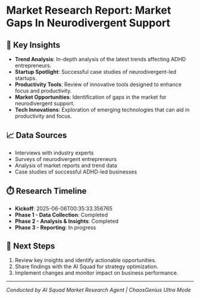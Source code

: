 # Market Research Report: Market Gaps In Neurodivergent Support

## 🚀 Key Insights

- **Trend Analysis**: In-depth analysis of the latest trends affecting
  ADHD entrepreneurs.
- **Startup Spotlight**: Successful case studies of neurodivergent-led
  startups.
- **Productivity Tools**: Review of innovative tools designed to enhance
  focus and productivity.
- **Market Opportunities**: Identification of gaps in the market for
  neurodivergent support.
- **Tech Innovations**: Exploration of emerging technologies that can aid
  in productivity and focus.

## 📈 Data Sources

- Interviews with industry experts
- Surveys of neurodivergent entrepreneurs
- Analysis of market reports and trend data
- Case studies of successful ADHD-led businesses

## ⏱️ Research Timeline

- **Kickoff**: 2025-06-06T00:35:33.356765
- **Phase 1 - Data Collection**: Completed
- **Phase 2 - Analysis & Insights**: Completed
- **Phase 3 - Reporting**: In progress

## 🚀 Next Steps

1. Review key insights and identify actionable opportunities.
2. Share findings with the AI Squad for strategy optimization.
3. Implement changes and monitor impact on business performance.

---

*Conducted by AI Squad Market Research Agent | ChaosGenius Ultra Mode*
